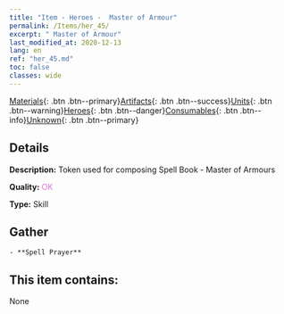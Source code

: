 ```yaml
---
title: "Item - Heroes -  Master of Armour"
permalink: /Items/her_45/
excerpt: " Master of Armour"
last_modified_at: 2020-12-13
lang: en
ref: "her_45.md"
toc: false
classes: wide
---
```

 [Materials](/Items/){: .btn .btn--primary}[Artifacts](/Items/Artifacts/){: .btn .btn--success}[Units](/Items/Units/){: .btn .btn--warning}[Heroes](/Items/Heroes/){: .btn .btn--danger}[Consumables](/Items/Consumables/){: .btn .btn--info}[Unknown](/Items/Unknown/){: .btn .btn--primary}

## Details
 **Description:** Token used for composing Spell Book - Master of Armours

 **Quality:** <span style="color: #DA70D6">OK</span>

 **Type:** Skill

## Gather

    - **Spell Prayer** 



## This item contains:

  None


